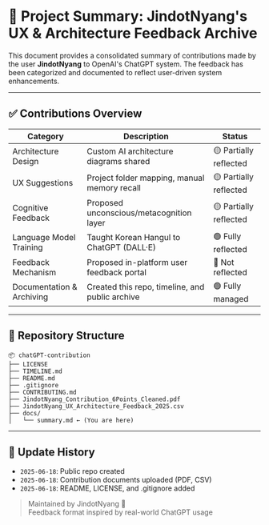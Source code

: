 # 📘 Project Summary: JindotNyang's UX & Architecture Feedback Archive

This document provides a consolidated summary of contributions made by the user **JindotNyang** to OpenAI's ChatGPT system. The feedback has been categorized and documented to reflect user-driven system enhancements.

---

## ✅ Contributions Overview

| Category | Description | Status |
|----------|-------------|--------|
| Architecture Design | Custom AI architecture diagrams shared | 🟡 Partially reflected |
| UX Suggestions | Project folder mapping, manual memory recall | 🟡 Partially reflected |
| Cognitive Feedback | Proposed unconscious/metacognition layer | 🟡 Partially reflected |
| Language Model Training | Taught Korean Hangul to ChatGPT (DALL·E) | 🟢 Fully reflected |
| Feedback Mechanism | Proposed in-platform user feedback portal | 🔴 Not reflected |
| Documentation & Archiving | Created this repo, timeline, and public archive | 🟢 Fully managed |

---

## 📁 Repository Structure

```
📦 chatGPT-contribution
├── LICENSE
├── TIMELINE.md
├── README.md
├── .gitignore
├── CONTRIBUTING.md
├── JindotNyang_Contribution_6Points_Cleaned.pdf
├── JindotNyang_UX_Architecture_Feedback_2025.csv
├── docs/
│   └── summary.md ← (You are here)
```

---

## 🔄 Update History

- `2025-06-18`: Public repo created
- `2025-06-18`: Contribution documents uploaded (PDF, CSV)
- `2025-06-18`: README, LICENSE, and .gitignore added

> Maintained by JindotNyang 🧸  
> Feedback format inspired by real-world ChatGPT usage

